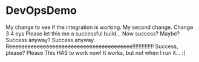 # DevOpsDemo

My change to see if the integration is working.
My second change.
Change 3
4
eys
Please let this me a successful build...
Now success? Maybe?
Success anyway? 
Success anyway.
Reeeeeeeeeeeeeeeeeeeeeeeeeeeeeeeeeeeeeeee!!!!!!!!!!!!!!
Success, please?
Please
This HAS to work now!
It works, but not when I run it... :(
